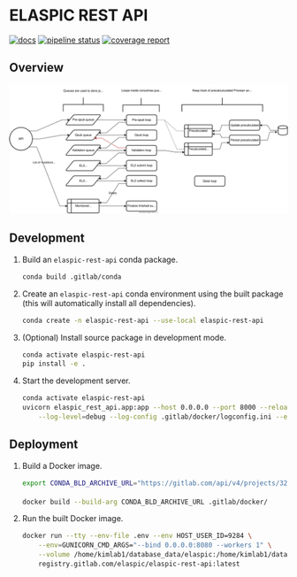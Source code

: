 # ELASPIC REST API

[![docs](https://img.shields.io/badge/docs-v0.2.9-blue.svg)](https://elaspic.gitlab.io/elaspic-rest-api/v0.2.9/)
[![pipeline status](https://gitlab.com/elaspic/elaspic-rest-api/badges/v0.2.9/pipeline.svg)](https://gitlab.com/elaspic/elaspic-rest-api/commits/v0.2.9/)
[![coverage report](https://gitlab.com/elaspic/elaspic-rest-api/badges/v0.2.9/coverage.svg?job=docs)](https://elaspic.gitlab.io/elaspic-rest-api/v0.2.9/htmlcov/)

## Overview

<p align="center">
<img src="docs/_static/images/workflow-diagram.svg" />
</p>

## Development

1. Build an `elaspic-rest-api` conda package.

    ```bash
    conda build .gitlab/conda
    ```

1. Create an `elaspic-rest-api` conda environment using the built package (this will automatically install all dependencies).

    ```bash
    conda create -n elaspic-rest-api --use-local elaspic-rest-api
    ```

1. (Optional) Install source package in development mode.

    ```bash
    conda activate elaspic-rest-api
    pip install -e .
    ```

1. Start the development server.

    ```bash
    conda activate elaspic-rest-api
    uvicorn elaspic_rest_api.app:app --host 0.0.0.0 --port 8000 --reload \
        --log-level=debug --log-config .gitlab/docker/logconfig.ini --env-file .env
    ```

## Deployment

1. Build a Docker image.

    ```bash
    export CONDA_BLD_ARCHIVE_URL="https://gitlab.com/api/v4/projects/3259401/jobs/artifacts/master/download?job=build"

    docker build --build-arg CONDA_BLD_ARCHIVE_URL .gitlab/docker/
    ```

1. Run the built Docker image.

    ```bash
    docker run --tty --env-file .env --env HOST_USER_ID=9284 \
        --env=GUNICORN_CMD_ARGS="--bind 0.0.0.0:8080 --workers 1" \
        --volume /home/kimlab1/database_data/elaspic:/home/kimlab1/database_data/elaspic:rw \
        registry.gitlab.com/elaspic/elaspic-rest-api:latest
    ```
